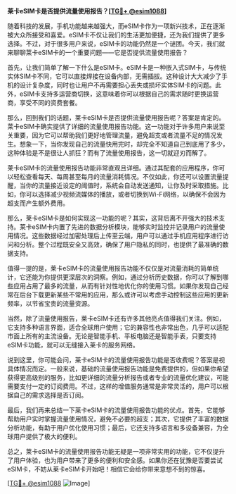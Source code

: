 **莱卡eSIM卡是否提供流量使用报告？[[TG💪+ @esim1088](https://t.me/s/esim1088)]**

随着科技的发展，手机功能越来越强大，而eSIM卡作为一项新兴技术，正在逐渐被大众所接受和喜爱。eSIM卡不仅让我们的生活更加便捷，还为我们提供了更多选择。不过，对于很多用户来说，eSIM卡的功能仍然是一个谜团。今天，我们就来聊聊莱卡eSIM卡的一个重要问题——它是否提供流量使用报告？

首先，让我们简单了解一下什么是eSIM卡。eSIM卡是一种嵌入式SIM卡，与传统实体SIM卡不同，它可以直接焊接在设备内部，无需插拔。这种设计大大减少了手机的设计复杂度，同时也让用户不再需要担心丢失或损坏实体SIM卡的问题。此外，eSIM卡支持多运营商切换，这意味着你可以根据自己的需求随时更换运营商，享受不同的资费套餐。

那么，回到我们的话题，莱卡eSIM卡是否提供流量使用报告呢？答案是肯定的。莱卡eSIM卡确实提供了详细的流量使用报告功能。这一功能对于许多用户来说至关重要，因为它可以帮助我们更好地管理流量，避免超支或者流量不足的情况发生。想象一下，当你发现自己的流量快用完时，却完全不知道自己到底用了多少，这种体验是不是很让人抓狂？而有了流量使用报告，这一切就迎刃而解了。

莱卡eSIM卡的流量使用报告功能非常直观且详细。通过其配套的应用程序，你可以轻松查看每天、每周甚至每月的流量消耗情况。不仅如此，你还可以设置流量提醒，当你的流量接近设定的阈值时，系统会自动发送通知，让你及时采取措施。比如，你可以选择减少视频流媒体的播放，或者切换到Wi-Fi网络，以确保不会因为超支而产生额外费用。

那么，莱卡eSIM卡是如何实现这一功能的呢？其实，这背后离不开强大的技术支持。莱卡eSIM卡内置了先进的数据分析模块，能够实时监控并记录用户的流量使用情况。这些数据经过加密处理后上传至云端，用户可以通过手机应用程序进行访问和分析。整个过程既安全又高效，确保了用户隐私的同时，也提供了最准确的数据支持。

值得一提的是，莱卡eSIM卡的流量使用报告功能不仅仅是对流量消耗的简单统计，它还能为你提供更深层次的洞察。例如，通过分析历史数据，你可以了解到哪些应用占用了最多的流量，从而有针对性地优化你的使用习惯。如果你发现自己经常在后台下载更新某些不常用的应用，那么或许可以考虑手动控制这些应用的更新频率，以节省宝贵的流量资源。

当然，除了流量使用报告，莱卡eSIM卡还有许多其他亮点值得我们关注。例如，它支持多种语言界面，适合全球用户使用；它的兼容性也非常出色，几乎可以适配市面上所有的主流设备。无论是智能手机、平板电脑还是智能手表，只要支持eSIM卡功能，就可以无缝接入莱卡的服务网络。

说到这里，你可能会问，莱卡eSIM卡的流量使用报告功能是否收费呢？答案是视具体情况而定。一般来说，基础的流量使用报告功能是免费提供的，但如果你希望获得更高级别的服务，比如更详细的流量分析报告或者专业的流量优化建议，可能需要支付一定的订阅费用。不过，这样的增值服务通常是非常灵活的，用户可以根据自己的需求选择是否订阅。

最后，我们再来总结一下莱卡eSIM卡的流量使用报告功能的优点。首先，它能够帮助用户实时掌握流量使用情况，避免不必要的超支；其次，它提供了丰富的数据分析功能，有助于用户优化使用习惯；最后，它还支持多语言和多设备兼容，为全球用户提供了极大的便利。

总之，莱卡eSIM卡的流量使用报告功能无疑是一项非常实用的功能，它不仅提升了用户体验，也为用户带来了更多的便利和安全感。如果你还在犹豫是否要尝试eSIM卡，不妨从莱卡eSIM卡开始吧！相信它会给你带来意想不到的惊喜。

[[TG💪+ @esim1088](https://t.me/s/esim1088) ![Image](https://i.postimg.cc/4NQfJmqS/Snipaste-2025-05-13-00-14-12.png)]